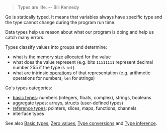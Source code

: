 > Types are life. -- Bill Kennedy

Go is statically typed. It means that variables always have specific type and the type cannot change during the program run time.

Data types help us reason about what our program is doing and help us catch many errors.

Types classify values into groups and determine:

* what is the memory size allocated for the value
* what does the value represent (e.g. bits `11111111` represent decimal number 255 if the type is `int`)
* what are intrinsic [operations](https://tour.golang.org/methods/16) of that representation (e.g. arithmetic operations for numbers, `len` for strings)

Go's types categories:

* [basic types](https://play.golang.org/p/-PDgYZDmBwU): numbers (integers, floats, complex), strings, booleans
* aggregate types: arrays, structs (user-defined types)
* [reference types](https://play.golang.org/p/NZ0VhQ_pwYR): pointers, slices, maps, functions, channels
* interface types

See also [Basic types](https://tour.golang.org/basics/11), [Zero values](https://tour.golang.org/basics/12), [Type conversions](https://tour.golang.org/basics/13) and [Type inference](https://tour.golang.org/basics/14).
